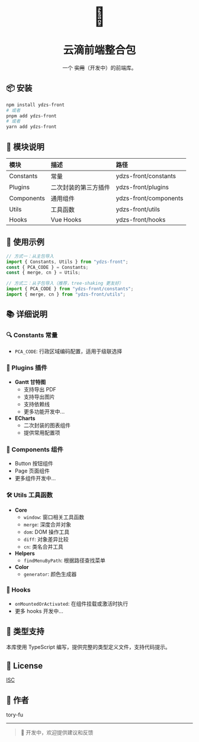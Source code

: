 <p align="center"> <span style="font-size:50px">👻</span> </p>

<h1 align="center">云滴前端整合包</h1>
<p align="center">一个 <span style="text-decoration:line-through;">实用</span>（开发中）的前端库。</p>

## 📦 安装

```bash
npm install ydzs-front
# 或者
pnpm add ydzs-front
# 或者
yarn add ydzs-front
```

## 🔨 模块说明

| 模块       | 描述                 | 路径                  |
| :--------- | :------------------- | :-------------------- |
| Constants  | 常量                 | ydzs-front/constants  |
| Plugins    | 二次封装的第三方插件 | ydzs-front/plugins    |
| Components | 通用组件             | ydzs-front/components |
| Utils      | 工具函数             | ydzs-front/utils      |
| Hooks      | Vue Hooks            | ydzs-front/hooks      |

## 📝 使用示例

```typescript
// 方式一：从主包导入
import { Constants, Utils } from "ydzs-front";
const { PCA_CODE } = Constants;
const { merge, cn } = Utils;

// 方式二：从子包导入（推荐，tree-shaking 更友好）
import { PCA_CODE } from "ydzs-front/constants";
import { merge, cn } from "ydzs-front/utils";
```

## 📚 详细说明

### 🔍 Constants 常量

- `PCA_CODE`: 行政区域编码配置，适用于级联选择

### 🔌 Plugins 插件

- **Gantt 甘特图**
  - 支持导出 PDF
  - 支持导出图片
  - 支持依赖线
  - 更多功能开发中...
- **ECharts**
  - 二次封装的图表组件
  - 提供常用配置项

### 🎨 Components 组件

- Button 按钮组件
- Page 页面组件
- 更多组件开发中...

### 🛠 Utils 工具函数

- **Core**
  - `window`: 窗口相关工具函数
  - `merge`: 深度合并对象
  - `dom`: DOM 操作工具
  - `diff`: 对象差异比较
  - `cn`: 类名合并工具
- **Helpers**
  - `findMenuByPath`: 根据路径查找菜单
- **Color**
  - `generator`: 颜色生成器

### 🎣 Hooks

- `onMountedOrActivated`: 在组件挂载或激活时执行
- 更多 hooks 开发中...

## 🔧 类型支持

本库使用 TypeScript 编写，提供完整的类型定义文件，支持代码提示。

## 📄 License

[ISC](./LICENSE)

## 👥 作者

tory-fu

---

> 🚧 开发中，欢迎提供建议和反馈
